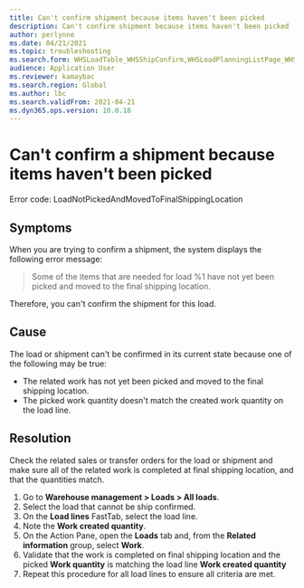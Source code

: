 ```yaml
---
title: Can't confirm shipment because items haven't been picked
description: Can't confirm shipment because items haven't been picked
author: perlynne
ms.date: 04/21/2021
ms.topic: troubleshooting
ms.search.form: WHSLoadTable_WHSShipConfirm,WHSLoadPlanningListPage_WHSShipConfirm,WHSLoadPlanningWorkbench_WHSShipConfirm,WHSTransportLoad_WHSShipConfirm,WHSShipPlanningListPage_WHSShipConfirm,WHSShipmentDetails_WHSShipConfirm,WHSWorkTable_WHSShipConfirm,WHSWorkTableListPage_WHSShipConfirm,Dialog_WHSOutboundShipConfirmController_WHSOutboundShipConfirm
audience: Application User
ms.reviewer: kamaybac
ms.search.region: Global
ms.author: lbc
ms.search.validFrom: 2021-04-21
ms.dyn365.ops.version: 10.0.18
---
```


# Can't confirm a shipment because items haven't been picked

Error code: LoadNotPickedAndMovedToFinalShippingLocation

## Symptoms

When you are trying to confirm a shipment, the system displays the following error message:

> Some of the items that are needed for load %1 have not yet been picked and moved to the final shipping location.

Therefore, you can't confirm the shipment for this load.

## Cause

The load or shipment can't be confirmed in its current state because one of the following may be true:

- The related work has not yet been picked and moved to the final shipping location.
- The picked work quantity doesn't match the created work quantity on the load line.

## Resolution

Check the related sales or transfer orders for the load or shipment and make sure all of the related work is completed at final shipping location, and that the quantities match.

1. Go to **Warehouse management \> Loads \> All loads**.
1. Select the load that cannot be ship confirmed.
1. On the **Load lines** FastTab, select the load line.
1. Note the **Work created quantity**.
1. On the Action Pane, open the **Loads** tab and, from the **Related information** group, select **Work**.
1. Validate that the work is completed on final shipping location and the picked **Work quantity** is matching the load line **Work created quantity**
1. Repeat this procedure for all load lines to ensure all criteria are met.
